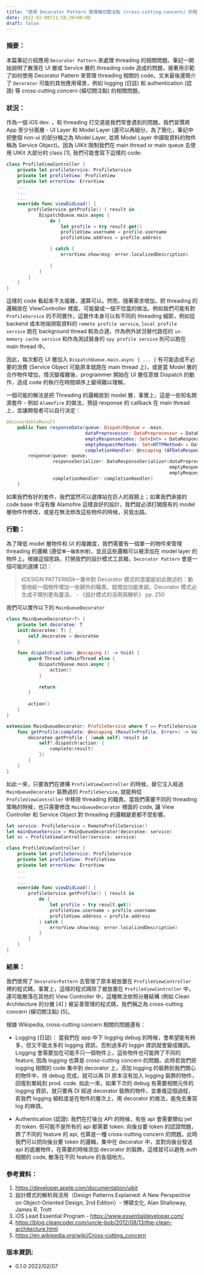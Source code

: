 ```yaml
---
title: "使用 Decorator Pattern 管理橫切關注點 (cross-cutting-concern) 的程式碼 - 以 threading 為例。"
date: 2022-02-08T11:58:39+08:00
draft: false
---
```


### 摘要：
本篇筆記介紹應用 `Decorator Pattern` 來處理 threading 的相關問題。筆記一開始說明了散落在 UI 層或 Service 層的 threading code 造成的問題，接著用示範了如何使用 Decorator Pattern 來管理 threading 相關的 code。文末最後還簡介了 `Decorator` 可能的其他應用場景，例如 logging (日誌) 和 authentication (認證) 等 cross-cutting concern (橫切關注點) 的相關問題。

### 狀況：
作為一個 iOS dev. ，和 threading 打交道是我們常會遇到的問題。我們習慣將 App 至少分兩層 - UI Layer 和 Model Layer (還可以再細分，為了簡化，筆記中把整個 non-ui 的部分稱之為 Model Layer, 並將 Model Layer 中讀取資料的物件稱為 Service Object)。因為 UIKit 限制我們在 main thread or main queue 去使用 UIKit 大部分的 class [1], 我們可能會寫下這樣的 code:

```Swift
class ProfileViewController {
    private let profileService: ProfileService
    private let profileView: ProfileView
    private let errorView: ErrorView
    ...
    ...
    ...
    override func viewDidLoad() {
        profileService.getProfile() { result in
            DispatchQueue.main.async {
                do {
                    let profile = try result.get()
                    profileView.username = profile.username
                    profileView.address = profile.address

                } catch {
                    errorView.show(msg: error.localizedDescription)
    
                }
            }
        }
    }
}
```

這樣的 code 看起來不太複雜，還算可以。然而，隨著需求增加，把 threading 的邏輯放在 ViewController 裡面，可能變成一個不恰當的做法。例如我們可能有對 `ProfileService` 的不同實作，這實作本身可以有不同的 threading 細節，例如從 backend 或本地端撈取資料的 `remote profile service`, `local profile service` 跑在 background thread 較為合適，作為例外狀況替代路徑的 `in-memory cache service` 和作為測試替身的 `spy profile service` 則可以跑在 main thread 中。

因此，每次都在 UI 層加入 `DispatchQueue.main.async { ... }` 有可能造成不必要的浪費 (Service Object 可能原本就跑在 main thread 上)，或是當 Model 層的合作物件增加，情況變複雜後，programmer 開始在 UI 層任意做 Dispatch 的動作，造成 code 的執行在時間順序上變得難以理解。

一個可能的解法是把 Threading 的邏輯放到 model 層，事實上，這是一些知名開源套件 - 例如 `Alamofire` 的做法，預設 response 的 callback 在 main thread 上，並讓開發者可以自行決定：
```Swift
@discardableResult
    public func responseData(queue: DispatchQueue = .main,
                             dataPreprocessor: DataPreprocessor = DataResponseSerializer.defaultDataPreprocessor,
                             emptyResponseCodes: Set<Int> = DataResponseSerializer.defaultEmptyResponseCodes,
                             emptyRequestMethods: Set<HTTPMethod> = DataResponseSerializer.defaultEmptyRequestMethods,
                             completionHandler: @escaping (AFDataResponse<Data>) -> Void) -> Self {
        response(queue: queue,
                 responseSerializer: DataResponseSerializer(dataPreprocessor: dataPreprocessor,
                                                            emptyResponseCodes: emptyResponseCodes,
                                                            emptyRequestMethods: emptyRequestMethods),
                 completionHandler: completionHandler)
    }
```

如果我們有好的套件，我們當然可以選擇站在巨人的肩膀上；如果我們承接的 code base 中沒有像 Alamofire 這樣良好的設計，我們就必須打開既有的 model 層物件作修改，或是在無法修改這些物件的時候，另覓出路。

### 行動：
為了降低 model 層物件和 UI 的複雜度，我們需要有一個單一的物件來管理 threading 的邏輯 (遵從`單一職責原理`)，並且這些邏輯可以被添加在 model layer 的物件上。根據這個思路，打開我們的設計模式工具箱，`Decorator Pattern` 會是一個可能的選擇 [2]：
> 《DESIGN PATTERNS》一書中對 Decorator 模式的意圖是如此敘述的：動態地給一個物件增加一些額外的職責。就增加功能來說，Decorator 模式必生成子類別更為靈活。 - 《設計模式的活用與解析》 pp. 250

我們可以實作以下的 `MainQueueDecorator`

```Swift
class MainQueueDecorator<T> {
    private let decoratee: T
    init(decoratee: T) {
        self.decoratee = decoratee
    }
    
    func dispatch(action: @escaping () -> Void) {
        guard Thread.isMainThread else {
            DispatchQueue.main.async {
                action()
            }
            
            return
        }
        
        action()
    }
}

extension MainQueueDecorator: ProfileService where T == ProfileService {
    func getProfile(complete: @escaping (Result<Profile, Error>) -> Void) {
        decoratee.getProfile { [weak self] result in
            self?.dispatch(action: {
                complete(result)
            })
        }
    }
}

```
如此一來，只要我們在建構 `ProfileViewController` 的時候，替它注入經過 `MainQueueDecorator` 裝飾過的 `ProfileService`, 就能夠從`ProfileViewController` 中移除 threading 的職責。當我們需要不同的 threading 策略的時候，也只需要修改 `MainQueueDecorator` 裡面的 code, 讓 View Controller 和 Service Object 對 threading 的邏輯變更都不受影響。

```Swift
let service: ProfileService = RemoteProfileService()
let mainQueueService = MainQueueDecorator(decoratee: service)
let vc = ProfileViewController(service: service)

class ProfileViewController {
    private let profileService: ProfileService
    private let profileView: ProfileView
    private let errorView: ErrorView
    ...
    ...
    ...
    override func viewDidLoad() {
        profileService.getProfile() { result in
            do {
                let profile = try result.get()
                profileView.username = profile.username
                profileView.address = profile.address
            } catch {
                errorView.show(msg: error.localizedDescription)
            }
        }
    }
}
```

### 結果：
我們使用了 `DecoratorPattern` 去管理了原本被放置在 `ProfileViewController` 裡的程式碼，事實上，這樣的程式碼除了被放置在 `ProfileViewController` 中，還可能散落在其他的 View Controller 中，這種無法依照分層結構 (例如 Clean Architecture 的分層 [4] ) 被妥善管理的程式碼，我們稱之為 cross-cutting concern (橫切關注點) [5]。

根據 Wikipedia, cross-cutting concern 相關的問題還有：
 - Logging (日誌)： 
 當我們在 app 中下 logging debug 的時候，會希望能有夠多，但又不能太多的 logging 資訊，否則過多的 loggin 資訊就會變成雜訊。Logging 會需要加在可能不只一個物件上，這些物件也可能跨了不同的 feature, 因為 logging 也算是 cross-cutting concern 的問題。此時若我們把 logging 相關的 code 集中到 decorator 上，添加 logging 的裝飾到我們關心的物件中，待 debug 完成，就可以再 DI 原本沒有加入 logging 裝飾的物件，回復到單純到 prod. code. 如此一來，如果下次的 debug 有需要相關元件的 logging 資訊，就只要再 DI 經過 decorator 裝飾的物件，並重複這個過程，若我們 logging 細粒度是在物件的層次上，用 decorator 的做法，能免去重寫 log 的麻煩。 
 
- Authentication (認證):
 我們在打後台 API 的時候，有些 api 會需要類似 jwt 的 token. 但可能不是所有的 api 都需要 token. 向後台要 token 的認證問題，跨了不同的 feature 的 api, 也算是一種 cross-cutting concern 的問題。此時我們可以把向後台要 token 的邏輯，集中在 decorator 中，並對向後台發送 api 的底層物件，在需要的時候添加 decorator 的裝飾，這樣就可以避免 auth 相關的 code, 散落在不同 feature 的各個地方。


### 參考資料：
1. https://developer.apple.com/documentation/uikit 
2. 設計模式的解析與活用（Design Patterns Explained: A New Perspective on Object-Oriented Design, 2nd Edition）- 博碩文化, Alan Shalloway, James R. Trott
3. iOS Lead Essential Program - https://www.essentialdeveloper.com/
4. https://blog.cleancoder.com/uncle-bob/2012/08/13/the-clean-architecture.html
5. https://en.wikipedia.org/wiki/Cross-cutting_concern
### 版本資訊:
- 0.1.0 2022/02/07